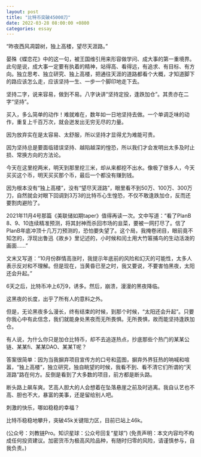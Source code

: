 ```yaml
---
layout: post
title: "比特币突破45000刀"
date: 2022-03-28 08:00:00 +0800
categories: essay
---
```


“昨夜西风凋碧树，独上高楼，望尽天涯路。”

晏殊《蝶恋花》中的这一句，被王国维引用来形容做学问、成大事的第一重境界。此句是说，成大事一定要有执着的精神，站得高、看得远，有追求、有目标、有方向。独立思考、独立研究、独上高楼，把通往天涯的道路都看个大概，才知道脚下的路应该怎么走，应该坚持一生、一步一个脚印地走下去。

坚持二字，说来容易，做到不易。八字诀讲“坚持定投，逢跌加仓”。其贵亦在二字“坚持”。

买入，多么简单的动作！难就难在，数年如一日地坚持去做。一个单调乏味的动作，重复上千百万次，就会迸发出无穷无尽的力量。

因为放弃实在是太容易、太舒服，所以坚持才显得尤为难能可贵。

因为坚持总是要面临错误坚持、越陷越深的惶恐，所以我们才会发明出太多及时止损、常换方向的方法论。

今天在这里挖两米，明天到那里挖三米，却从来都挖不出水。像极了很多人，今天买买这个币，明天买买那个币，最后一个都没有赚到钱。

因为根本没有“独上高楼”，没有“望尽天涯路”，眼里看不到50万、100万、300万刀，自然就会对眼下回调到3万3的比特币心生惶恐，不仅不敢逢跌加仓，反而还要割肉避险了。

2021年11月4号那篇《美联储如期taper》值得再读一次。文中写道：“看了PlanB 8、9、10连续精准预测，将其封神而杀回市场的韭菜，要被一网打尽了。信了PlanB年底冲顶十几万刀预测的，恐怕要失望了。这个局，我掩卷闭目，眼前竟不知怎的，浮现出鲁迅《故乡》里记述的，小时候和闰土用大竹匾捕鸟的生动活泼的画面……”

文末又写道：“10月份群情高涨时，我提示年底前的风险和幻灭的可能性，太多人表示反对和不理解。但是现在，当黄昏已至之时，我又要说，不要害怕黑夜，太阳还会升起。”

6天之后，比特币冲上6万9，诱多。然后，崩溃，漫漫的黑夜降临。

这黑夜的长度，出乎了所有人的意料之外。

但是，无论黑夜多么漫长，终有结束的时候，到那个时候，“太阳还会升起”。只要你我心中有此信念，我们就能身处黑夜而无所畏惧。无所畏惧，故而能坚持逢跌加仓。

有人说，为什么你只是加仓比特币，却不去追逐热点，抄底那些个热门的某某公链、某某fi、某某DAO、某某T呢？

答案很简单：因为当我摒弃项目宣传方的口号和蓝图，摒弃外界狂热的呐喊和喧嚣，“独上高楼”，独立研究，独自眺望的时候，我看不到、看不清它们所谓的“天涯路”路在何方。反倒是看到了大多数的项目，前方都是断头路。

断头路上飙车爽。艺高人胆大的人会想着在坠落悬崖之前及时逃离。我自认艺也不高、胆也不大，暴富的美事，还是留给别人吧。

刺激的快乐，哪如稳稳的幸福？

比特币稳稳地攀升，突破45k关键阻力区，目前已站上46k。

(公众号：刘教链Pro。知识星球：公众号回复“星球”)
(免责声明：本文内容均不构成任何投资建议。加密货币为极高风险品种，有随时归零的风险，请谨慎参与，自我负责。)